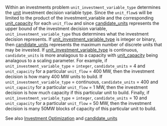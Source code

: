 Within an investments problem `unit_investment_variable_type` determines the [unit](@ref) investment decision variable type. Since the `unit_flow`s will be limited to the product of the investment_variable and the corresponding [unit\_capacity](@ref) for each `unit_flow` and since [candidate\_units](@ref) represents the upper bound of the investment decision variable, `unit_investment_variable_type` thus determines what the investment decision represents. If [unit\_investment\_variable\_type](@ref) is integer or binary, then [candidate\_units](@ref) represents the maximum number of discrete units that may be invested. If [unit\_investment\_variable\_type](@ref) is continuous, `candidate_units` is more analagous to a capacity with [unit\_capacity](@ref) being analagous to a scaling parameter. For example, if `unit_investment_variable_type` = `integer`, `candidate_units` = 4 and `unit_capacity` for a particular `unit_flow` = 400 MW, then the investment decision is how many 400 MW units to build. If `unit_investment_variable_type` = continuous, `candidate_units` = 400 and `unit_capacity` for a particular `unit_flow` = 1 MW, then the investment decision is how much capacity if this particular unit to build. Finally, if `unit_investment_variable_type` = `integer`, `candidate_units` = 10 and `unit_capacity` for a particular `unit_flow` = 50 MW, then the investment decision is many 50MW blocks of capacity of this particular unit to build.

See also [Investment Optimization](@ref) and [candidate\_units](@ref)
